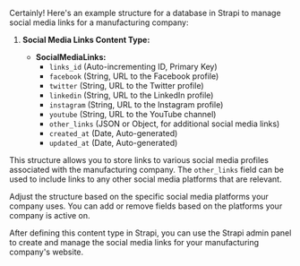 Certainly! Here's an example structure for a database in Strapi to manage social media links for a manufacturing company:

1. **Social Media Links Content Type:**

    - **SocialMediaLinks:**
        - `links_id` (Auto-incrementing ID, Primary Key)
        - `facebook` (String, URL to the Facebook profile)
        - `twitter` (String, URL to the Twitter profile)
        - `linkedin` (String, URL to the LinkedIn profile)
        - `instagram` (String, URL to the Instagram profile)
        - `youtube` (String, URL to the YouTube channel)
        - `other_links` (JSON or Object, for additional social media links)
        - `created_at` (Date, Auto-generated)
        - `updated_at` (Date, Auto-generated)

This structure allows you to store links to various social media profiles associated with the manufacturing company. The `other_links` field can be used to include links to any other social media platforms that are relevant.

Adjust the structure based on the specific social media platforms your company uses. You can add or remove fields based on the platforms your company is active on.

After defining this content type in Strapi, you can use the Strapi admin panel to create and manage the social media links for your manufacturing company's website.